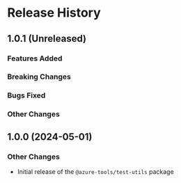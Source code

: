 # Release History

## 1.0.1 (Unreleased)

### Features Added

### Breaking Changes

### Bugs Fixed

### Other Changes

## 1.0.0 (2024-05-01)

### Other Changes

- Initial release of the `@azure-tools/test-utils` package
